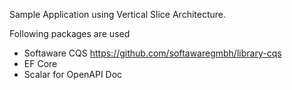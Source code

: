 Sample Application using Vertical Slice Architecture.

Following packages are used

- Softaware CQS https://github.com/softawaregmbh/library-cqs
- EF Core
- Scalar for OpenAPI Doc
